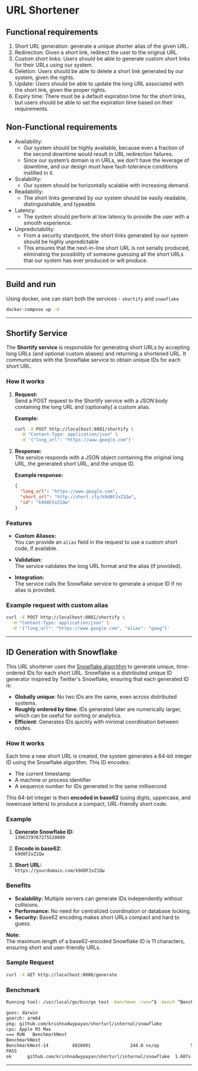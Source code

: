 # URL Shortener

## Functional requirements
1. Short URL generation: generate a unique shorter alias of the given URL.
2. Redirection: Given a short link, redirect the user to the original URL.
3. Custom short links: Users should be able to generate custom short links for their URLs using our system.
4. Deletion: Users should be able to delete a short link generated by our system, given the rights.
5. Update: Users should be able to update the long URL associated with the short link, given the proper rights.
6. Expiry time: There must be a default expiration time for the short links, but users should be able to set the expiration time based on their requirements.

## Non-Functional requirements
- Availability: 
    - Our system should be highly available, because even a fraction of the second downtime would result in URL redirection failures. 
    - Since our system’s domain is in URLs, we don’t have the leverage of downtime, and our design must have fault-tolerance conditions instilled in it.
- Scalability: 
    - Our system should be horizontally scalable with increasing demand.
- Readability: 
    - The short links generated by our system should be easily readable, distinguishable, and typeable.
- Latency: 
    - The system should perform at low latency to provide the user with a smooth experience.
- Unpredictability: 
    - From a security standpoint, the short links generated by our system should be highly unpredictable
    - This ensures that the next-in-line short URL is not serially produced, eliminating the possibility of someone guessing all the short URLs that our system has ever produced or will produce.

---

## Build and run
Using docker, one can start both the services - `shortify` and `snowflake`
```sh
docker-compose up -d
```

---

## Shortify Service

The **Shortify service** is responsible for generating short URLs by accepting long URLs (and optional custom aliases) and returning a shortened URL. It communicates with the Snowflake service to obtain unique IDs for each short URL.

### How it works

1. **Request:**  
   Send a POST request to the Shortify service with a JSON body containing the long URL and (optionally) a custom alias.

   **Example:**
   ```sh
   curl -X POST http://localhost:8081/shortify \
     -H "Content-Type: application/json" \
     -d '{"long_url": "https://www.google.com"}'
   ```

2. **Response:**  
   The service responds with a JSON object containing the original long URL, the generated short URL, and the unique ID.

   **Example response:**
   ```json
   {
     "long_url": "https://www.google.com",
     "short_url": "http://short.ify/k9d8F2xZ1Qw",
     "id": "k9d8F2xZ1Qw"
   }
   ```

### Features

- **Custom Aliases:**  
  You can provide an `alias` field in the request to use a custom short code, if available.

- **Validation:**  
  The service validates the long URL format and the alias (if provided).

- **Integration:**  
  The service calls the Snowflake service to generate a unique ID if no alias is provided.

### Example request with custom alias

```sh
curl -X POST http://localhost:8081/shortify \
  -H "Content-Type: application/json" \
  -d '{"long_url": "https://www.google.com", "alias": "goog"}'
```

---

## ID Generation with Snowflake

This URL shortener uses the [Snowflake algorithm](https://en.wikipedia.org/wiki/Snowflake_ID) to generate unique, time-ordered IDs for each short URL. Snowflake is a distributed unique ID generator inspired by Twitter's Snowflake, ensuring that each generated ID is:

- **Globally unique**: No two IDs are the same, even across distributed systems.
- **Roughly ordered by time**: IDs generated later are numerically larger, which can be useful for sorting or analytics.
- **Efficient**: Generates IDs quickly with minimal coordination between nodes.

### How it works

Each time a new short URL is created, the system generates a 64-bit integer ID using the Snowflake algorithm. This ID encodes:

- The current timestamp
- A machine or process identifier
- A sequence number for IDs generated in the same millisecond

This 64-bit integer is then **encoded in base62** (using digits, uppercase, and lowercase letters) to produce a compact, URL-friendly short code.

### Example

1. **Generate Snowflake ID:**  
   `1396379767275520000`

2. **Encode in base62:**  
   `k9d8F2xZ1Qw`

3. **Short URL:**  
   `https://yourdomain.com/k9d8F2xZ1Qw`

### Benefits

- **Scalability:** Multiple servers can generate IDs independently without collisions.
- **Performance:** No need for centralized coordination or database locking.
- **Security:** Base62 encoding makes short URLs compact and hard to guess.

**Note:**  
The maximum length of a base62-encoded Snowflake ID is 11 characters, ensuring short and user-friendly URLs.

### Sample Request

```sh
curl -X GET http://localhost:8080/generate
```

### Benchmark
```sh
Running tool: /usr/local/go/bin/go test -benchmem -run=^$ -bench ^BenchmarkNext$ github.com/krishnadwypayan/shorturl/internal/snowflake

goos: darwin
goarch: arm64
pkg: github.com/krishnadwypayan/shorturl/internal/snowflake
cpu: Apple M3 Max
=== RUN   BenchmarkNext
BenchmarkNext
BenchmarkNext-14         4928491               244.0 ns/op            56 B/op          2 allocs/op
PASS
ok      github.com/krishnadwypayan/shorturl/internal/snowflake  1.607s
```

---
